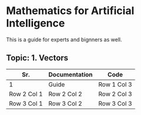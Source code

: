 # Mathematics for Artificial Intelligence

This is a guide  for experts and bignners as well. 

## Topic:  1. Vectors
| Sr.    | Documentation   |   Code
|------------|------------|------------|
| 1| Guide| Row 1 Col 3|
| Row 2 Col 1| Row 2 Col 2| Row 2 Col 3|
| Row 3 Col 1| Row 3 Col 2| Row 3 Col 3|
